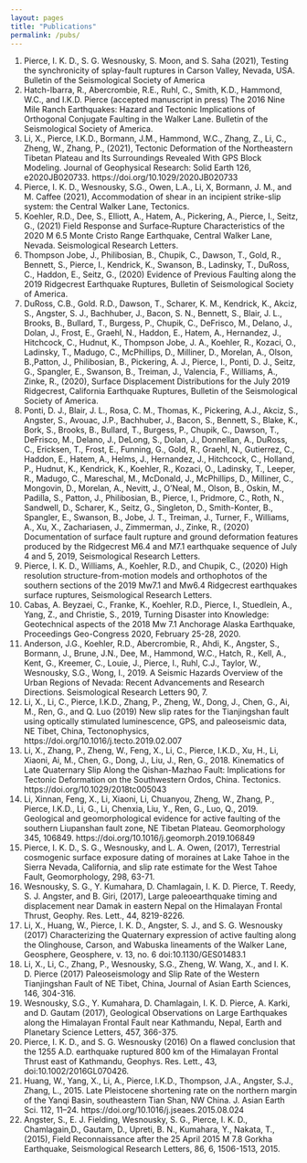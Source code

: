 ```yaml
---
layout: pages
title: "Publications"
permalink: /pubs/
---
```


<ol>
<li>Pierce, I. K. D., S. G. Wesnousky, S. Moon, and  S. Saha (2021), Testing the synchronicity of splay-fault ruptures in Carson Valley, Nevada, USA. Bulletin of the Seismological Society of America
<li>Hatch-Ibarra, R., Abercrombie, R.E., Ruhl, C., Smith, K.D., Hammond, W.C., and I.K.D. Pierce (accepted manuscript in press) The 2016 Nine Mile Ranch Earthquakes: Hazard and Tectonic Implications of Orthogonal Conjugate Faulting in the Walker Lane. Bulletin of the Seismological Society of America. </li>
<li>Li, X., Pierce, I.K.D., Bormann, J.M., Hammond, W.C., Zhang, Z., Li, C., Zheng, W., Zhang, P., (2021), Tectonic Deformation of the Northeastern Tibetan Plateau and Its Surroundings Revealed With GPS Block Modeling. Journal of Geophysical Research: Solid Earth 126, e2020JB020733. https://doi.org/10.1029/2020JB020733 </li>
<li>Pierce, I. K. D., Wesnousky, S.G., Owen, L.A., Li, X, Bormann, J. M., and M. Caffee (2021), Accommodation of shear in an incipient strike-slip system: the Central Walker Lane, Tectonics. </li>
<li>Koehler, R.D., Dee, S., Elliott, A., Hatem, A., Pickering, A., Pierce, I., Seitz, G., (2021) Field Response and Surface‐Rupture Characteristics of the 2020 M 6.5 Monte Cristo Range Earthquake, Central Walker Lane, Nevada. Seismological Research Letters.  </li>
<li>Thompson Jobe, J., Philibosian, B., Chupik, C., Dawson, T., Gold, R., Bennett, S., Pierce, I., Kendrick, K., Swanson, B., Ladinsky, T., DuRoss, C., Haddon, E., Seitz, G., (2020) Evidence of Previous Faulting along the 2019 Ridgecrest Earthquake Ruptures, Bulletin of Seismological Society of America. </li>
<li>DuRoss, C.B., Gold. R.D., Dawson, T., Scharer, K. M., Kendrick, K., Akciz, S., Angster, S. J., Bachhuber, J., Bacon, S. N.,  Bennett, S., Blair, J. L., Brooks, B., Bullard, T., Burgess, P., Chupik, C., DeFrisco, M., Delano, J., Dolan, J., Frost, E., Graehl, N., Haddon, E., Hatem, A., Hernandez, J., Hitchcock, C., Hudnut, K., Thompson Jobe, J. A., Koehler, R., Kozaci, O., Ladinsky, T., Madugo, C., McPhillips, D., Milliner, D., Morelan, A., Olson, B.,Patton, J., Philibosian, B., Pickering, A. J., Pierce, I., Ponti, D. J., Seitz, G., Spangler, E., Swanson, B., Treiman, J., Valencia, F., Williams, A., Zinke, R., (2020), Surface Displacement Distributions for the July 2019 Ridgecrest, California Earthquake Ruptures, Bulletin of the Seismological Society of America.</li>
<li> Ponti, D. J., Blair, J. L., Rosa, C. M., Thomas, K., Pickering, A.J., Akciz, S., Angster, S., Avouac, J.P., Bachhuber, J., Bacon, S., Bennett, S., Blake, K., Bork, S., Brooks, B., Bullard, T., Burgess, P., Chupik, C., Dawson, T., DeFrisco, M., Delano, J., DeLong, S., Dolan, J., Donnellan, A., DuRoss, C., Ericksen, T., Frost, E., Funning, G., Gold, R., Graehl, N., Gutierrez, C., Haddon, E., Hatem, A., Helms, J., Hernandez, J., Hitchcock, C., Holland, P., Hudnut, K., Kendrick, K., Koehler, R., Kozaci, O., Ladinsky, T., Leeper, R., Madugo, C., Mareschal, M., McDonald, J., McPhillips, D., Milliner, C., Mongovin, D., Morelan, A., Nevitt, J., O’Neal, M., Olson, B., Oskin, M., Padilla, S., Patton, J., Philibosian, B., Pierce, I., Pridmore, C., Roth, N., Sandwell, D., Scharer, K., Seitz, G., Singleton, D., Smith-Konter, B., Spangler, E., Swanson, B., Jobe, J. T., Treiman, J., Turner, F., Williams, A., Xu, X., Zachariasen, J., Zimmerman, J., Zinke, R., (2020) Documentation of surface fault rupture and ground deformation features produced by the Ridgecrest M6.4 and M7.1 earthquake sequence of July 4 and 5, 2019, Seismological Research Letters.</li>
<li>Pierce, I. K. D., Williams, A., Koehler, R.D., and Chupik, C., (2020) High resolution structure-from-motion models and orthophotos of the southern sections of the 2019 Mw7.1 and Mw6.4 Ridgecrest earthquakes surface ruptures, Seismological Research Letters.</li>
<li>Cabas, A. Beyzaei, C., Franke, K., Koehler, R.D., Pierce, I., Stuedlein, A., Yang, Z., and Christie, S., 2019, Turning Disaster into Knowledge: Geotechnical aspects of the 2018 Mw 7.1 Anchorage Alaska Earthquake, Proceedings Geo-Congress 2020, February 25-28, 2020.</li>
<li>Anderson, J.G., Koehler, R.D., Abercrombie, R., Ahdi, K., Angster, S., Bormann, J., Brune, J.N., Dee, M., Hammond, W.C., Hatch, R., Kell, A., Kent, G., Kreemer, C., Louie, J., Pierce, I., Ruhl, C.J., Taylor, W., Wesnousky, S.G., Wong, I., 2019. A Seismic Hazards Overview of the Urban Regions of Nevada: Recent Advancements and Research Directions. Seismological Research Letters 90, 7.</li>
<li>Li, X., Li, C.,  Pierce, I.K.D., Zhang, P., Zheng, W., Dong, J., Chen, G., Ai, M., Ren, G., and Q. Luo (2019) New slip rates for the Tianjingshan fault using optically stimulated luminescence, GPS, and paleoseismic data, NE Tibet, China, Tectonophysics, https://doi.org/10.1016/j.tecto.2019.02.007 </li>
<li>Li, X., Zhang, P., Zheng, W., Feng, X., Li, C., Pierce, I.K.D., Xu, H., Li, Xiaoni, Ai, M., Chen, G., Dong, J., Liu, J., Ren, G., 2018. Kinematics of Late Quaternary Slip Along the Qishan-Mazhao Fault: Implications for Tectonic Deformation on the Southwestern Ordos, China. Tectonics. https://doi.org/10.1029/2018tc005043 </li>
<li>Li, Xinnan, Feng, X., Li, Xiaoni, Li, Chuanyou, Zheng, W., Zhang, P., Pierce, I.K.D., Li, G., Li, Chenxia, Liu, Y., Ren, G., Luo, Q., 2019. Geological and geomorphological evidence for active faulting of the southern Liupanshan fault zone, NE Tibetan Plateau. Geomorphology 345, 106849. https://doi.org/10.1016/j.geomorph.2019.106849</li>
<li>Pierce, I. K. D., S. G., Wesnousky, and L. A. Owen, (2017), Terrestrial cosmogenic surface exposure dating of moraines at Lake Tahoe in the Sierra Nevada, California, and slip rate estimate for the West Tahoe Fault, Geomorphology, 298, 63-71. 
<li>Wesnousky, S. G., Y. Kumahara, D. Chamlagain, I. K. D. Pierce, T. Reedy, S. J. Angster, and B. Giri, (2017), Large paleoearthquake timing and displacement near Damak in eastern Nepal on the Himalayan Frontal Thrust, Geophy. Res. Lett., 44, 8219-8226. </li>
<li>Li, X., Huang, W., Pierce, I. K. D., Angster, S. J., and S. G. Wesnousky (2017) Characterizing the Quaternary expression of active faulting along the Olinghouse, Carson, and Wabuska lineaments of the Walker Lane, Geosphere, Geosphere, v. 13, no. 6 doi:10.1130/GES01483.1
<li>Li, X., Li, C., Zhang, P., Wesnousky, S.G., Zheng, W. Wang, X., and I. K. D. Pierce (2017) Paleoseismology and Slip Rate of the Western Tianjingshan Fault of NE Tibet, China, Journal of Asian Earth Sciences, 146, 304-316.</li>
<li>Wesnousky, S.G., Y. Kumahara, D. Chamlagain, I. K. D. Pierce, A. Karki, and D. Gautam (2017), Geological Observations on Large Earthquakes along the Himalayan Frontal Fault near Kathmandu, Nepal, Earth and Planetary Science Letters, 457, 366-375.
<li>Pierce, I. K. D., and S. G. Wesnousky (2016) On a flawed conclusion that the 1255 A.D. earthquake ruptured 800 km of the Himalayan Frontal Thrust east of Kathmandu, Geophys. Res. Lett., 43, doi:10.1002/2016GL070426.</li>
<li>Huang, W., Yang, X., Li, A., Pierce, I.K.D., Thompson, J.A., Angster, S.J., Zhang, L., 2015. Late Pleistocene shortening rate on the northern margin of the Yanqi Basin, southeastern Tian Shan, NW China. J. Asian Earth Sci. 112, 11–24. https://doi.org/10.1016/j.jseaes.2015.08.024 </li>
<li>Angster, S., E. J. Fielding, Wesnousky, S. G., Pierce, I. K. D., Chamlagain,D., Gautam, D., Upreti, B. N., Kumahara, Y., Nakata, T., (2015), Field Reconnaissance after the 25 April 2015 M 7.8 Gorkha Earthquake, Seismological Research Letters, 86, 6, 1506-1513, 2015.</li>

